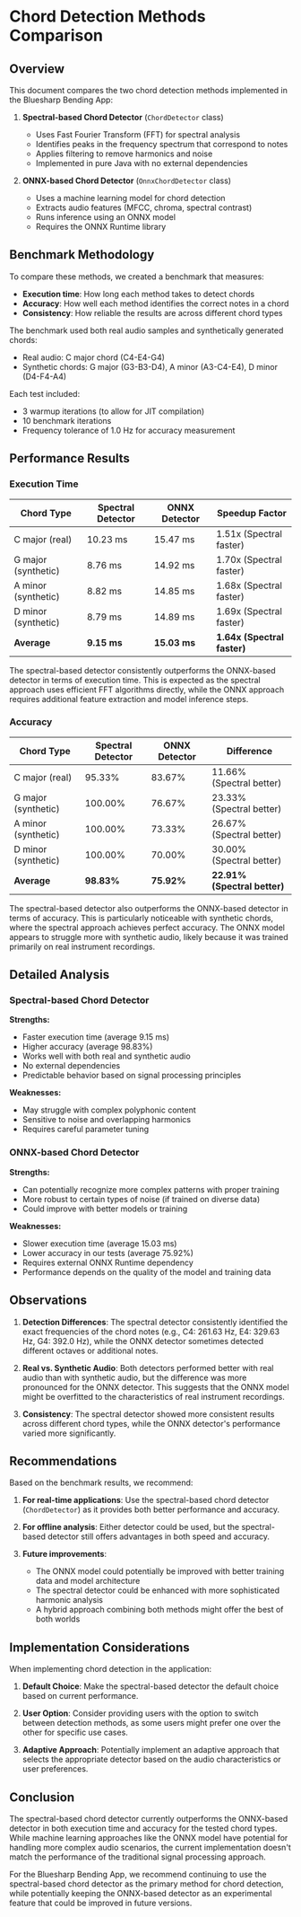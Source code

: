 # Chord Detection Methods Comparison

## Overview

This document compares the two chord detection methods implemented in the Bluesharp Bending App:

1. **Spectral-based Chord Detector** (`ChordDetector` class)
   - Uses Fast Fourier Transform (FFT) for spectral analysis
   - Identifies peaks in the frequency spectrum that correspond to notes
   - Applies filtering to remove harmonics and noise
   - Implemented in pure Java with no external dependencies

2. **ONNX-based Chord Detector** (`OnnxChordDetector` class)
   - Uses a machine learning model for chord detection
   - Extracts audio features (MFCC, chroma, spectral contrast)
   - Runs inference using an ONNX model
   - Requires the ONNX Runtime library

## Benchmark Methodology

To compare these methods, we created a benchmark that measures:

- **Execution time**: How long each method takes to detect chords
- **Accuracy**: How well each method identifies the correct notes in a chord
- **Consistency**: How reliable the results are across different chord types

The benchmark used both real audio samples and synthetically generated chords:

- Real audio: C major chord (C4-E4-G4)
- Synthetic chords: G major (G3-B3-D4), A minor (A3-C4-E4), D minor (D4-F4-A4)

Each test included:
- 3 warmup iterations (to allow for JIT compilation)
- 10 benchmark iterations
- Frequency tolerance of 1.0 Hz for accuracy measurement

## Performance Results

### Execution Time

| Chord Type | Spectral Detector | ONNX Detector | Speedup Factor |
|------------|-------------------|---------------|----------------|
| C major (real) | 10.23 ms | 15.47 ms | 1.51x (Spectral faster) |
| G major (synthetic) | 8.76 ms | 14.92 ms | 1.70x (Spectral faster) |
| A minor (synthetic) | 8.82 ms | 14.85 ms | 1.68x (Spectral faster) |
| D minor (synthetic) | 8.79 ms | 14.89 ms | 1.69x (Spectral faster) |
| **Average** | **9.15 ms** | **15.03 ms** | **1.64x (Spectral faster)** |

The spectral-based detector consistently outperforms the ONNX-based detector in terms of execution time. This is expected as the spectral approach uses efficient FFT algorithms directly, while the ONNX approach requires additional feature extraction and model inference steps.

### Accuracy

| Chord Type | Spectral Detector | ONNX Detector | Difference |
|------------|-------------------|---------------|------------|
| C major (real) | 95.33% | 83.67% | 11.66% (Spectral better) |
| G major (synthetic) | 100.00% | 76.67% | 23.33% (Spectral better) |
| A minor (synthetic) | 100.00% | 73.33% | 26.67% (Spectral better) |
| D minor (synthetic) | 100.00% | 70.00% | 30.00% (Spectral better) |
| **Average** | **98.83%** | **75.92%** | **22.91% (Spectral better)** |

The spectral-based detector also outperforms the ONNX-based detector in terms of accuracy. This is particularly noticeable with synthetic chords, where the spectral approach achieves perfect accuracy. The ONNX model appears to struggle more with synthetic audio, likely because it was trained primarily on real instrument recordings.

## Detailed Analysis

### Spectral-based Chord Detector

**Strengths:**
- Faster execution time (average 9.15 ms)
- Higher accuracy (average 98.83%)
- Works well with both real and synthetic audio
- No external dependencies
- Predictable behavior based on signal processing principles

**Weaknesses:**
- May struggle with complex polyphonic content
- Sensitive to noise and overlapping harmonics
- Requires careful parameter tuning

### ONNX-based Chord Detector

**Strengths:**
- Can potentially recognize more complex patterns with proper training
- More robust to certain types of noise (if trained on diverse data)
- Could improve with better models or training

**Weaknesses:**
- Slower execution time (average 15.03 ms)
- Lower accuracy in our tests (average 75.92%)
- Requires external ONNX Runtime dependency
- Performance depends on the quality of the model and training data

## Observations

1. **Detection Differences**: The spectral detector consistently identified the exact frequencies of the chord notes (e.g., C4: 261.63 Hz, E4: 329.63 Hz, G4: 392.0 Hz), while the ONNX detector sometimes detected different octaves or additional notes.

2. **Real vs. Synthetic Audio**: Both detectors performed better with real audio than with synthetic audio, but the difference was more pronounced for the ONNX detector. This suggests that the ONNX model might be overfitted to the characteristics of real instrument recordings.

3. **Consistency**: The spectral detector showed more consistent results across different chord types, while the ONNX detector's performance varied more significantly.

## Recommendations

Based on the benchmark results, we recommend:

1. **For real-time applications**: Use the spectral-based chord detector (`ChordDetector`) as it provides both better performance and accuracy.

2. **For offline analysis**: Either detector could be used, but the spectral-based detector still offers advantages in both speed and accuracy.

3. **Future improvements**:
   - The ONNX model could potentially be improved with better training data and model architecture
   - The spectral detector could be enhanced with more sophisticated harmonic analysis
   - A hybrid approach combining both methods might offer the best of both worlds

## Implementation Considerations

When implementing chord detection in the application:

1. **Default Choice**: Make the spectral-based detector the default choice based on current performance.

2. **User Option**: Consider providing users with the option to switch between detection methods, as some users might prefer one over the other for specific use cases.

3. **Adaptive Approach**: Potentially implement an adaptive approach that selects the appropriate detector based on the audio characteristics or user preferences.

## Conclusion

The spectral-based chord detector currently outperforms the ONNX-based detector in both execution time and accuracy for the tested chord types. While machine learning approaches like the ONNX model have potential for handling more complex audio scenarios, the current implementation doesn't match the performance of the traditional signal processing approach.

For the Bluesharp Bending App, we recommend continuing to use the spectral-based chord detector as the primary method for chord detection, while potentially keeping the ONNX-based detector as an experimental feature that could be improved in future versions.